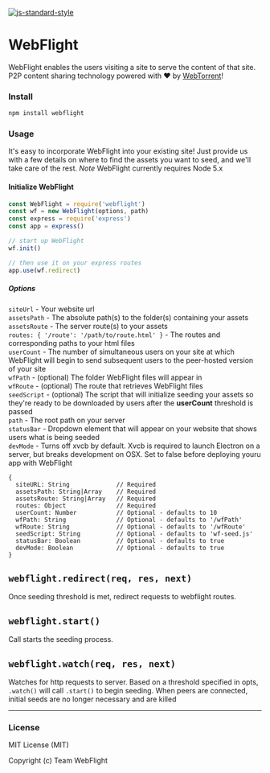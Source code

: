 
[![js-standard-style](https://img.shields.io/badge/code%20style-standard-brightgreen.svg)](https://www.standardjs.com)

# WebFlight
WebFlight enables the users visiting a site to serve the content of that site. P2P content sharing technology powered with :heart: by [WebTorrent](https://webtorrent.io)!

### Install
```bash
npm install webflight
```

### Usage

It's easy to incorporate WebFlight into your existing site! Just provide us with a few details on where to find the assets you want to seed, and we'll take care of the rest. *Note* WebFlight currently requires Node 5.x

#### Initialize WebFlight

```javascript
const WebFlight = require('webflight')
const wf = new WebFlight(options, path)
const express = require('express')
const app = express()

// start up WebFlight
wf.init()

// then use it on your express routes
app.use(wf.redirect)

```

##### Options

```siteUrl``` - Your website url
<br>```assetsPath``` - The absolute path(s) to the folder(s) containing your assets
<br>```assetsRoute``` - The server route(s) to your assets
<br>```routes: { '/route': '/path/to/route.html' }``` - The routes and corresponding paths to your html files
<br>```userCount``` - The number of simultaneous users on your site at which WebFlight will begin to send subsequent users to the peer-hosted version of your site
<br>```wfPath``` - (optional) The folder WebFlight files will appear in
<br>```wfRoute``` - (optional) The route that retrieves WebFlight files
<br>```seedScript``` - (optional) The script that will initialize seeding your assets so they're ready to be downloaded by users after the **userCount** threshold is passed
<br>`path` - The root path on your server
<br>`statusBar` - Dropdown element that will appear on your website that shows users what is being seeded
<br>`devMode` - Turns off xvcb by default. Xvcb is required to launch Electron
on a server, but breaks development on OSX. Set to false before deploying youru
app with WebFlight
```
{
  siteURL: String             // Required
  assetsPath: String|Array    // Required
  assetsRoute: String|Array   // Required
  routes: Object              // Required
  userCount: Number           // Optional - defaults to 10
  wfPath: String              // Optional - defaults to '/wfPath'
  wfRoute: String             // Optional - defaults to '/wfRoute'
  seedScript: String          // Optional - defaults to 'wf-seed.js'
  statusBar: Boolean          // Optional - defaults to true
  devMode: Boolean            // Optional - defaults to true
}
```

## `webflight.redirect(req, res, next)`
Once seeding threshold is met, redirect requests to webflight routes.

## `webflight.start()`
Call starts the seeding process.

## `webflight.watch(req, res, next)`
Watches for http requests to server. Based on a threshold specified in opts, `.watch()` will call `.start()` to begin seeding. When peers are connected, initial seeds are no longer necessary and are killed

---

### License
MIT License (MIT)

Copyright (c) Team WebFlight

